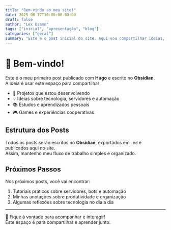 ```yaml
---
title: "Bem-vindo ao meu site!"
date: 2025-08-17T10:00:00-03:00
draft: false
author: "Lex Usamn"
tags: ["inicial", "apresentação", "blog"]
categories: ["geral"]
summary: "Este é o post inicial do site. Aqui vou compartilhar ideias, projetos e aprendizados."
---
```


# 👋 Bem-vindo!

Este é o meu primeiro post publicado com **Hugo** e escrito no **Obsidian**.  
A ideia é usar este espaço para compartilhar:

- 🚀 Projetos que estou desenvolvendo  
- 💡 Ideias sobre tecnologia, servidores e automação  
- 📚 Estudos e aprendizados pessoais  
- 🎮 Games e experiências cooperativas  

## Estrutura dos Posts

Todos os posts serão escritos no **Obsidian**, exportados em `.md` e publicados aqui no site.  
Assim, mantenho meu fluxo de trabalho simples e organizado.

## Próximos Passos

Nos próximos posts, você vai encontrar:

1. Tutoriais práticos sobre servidores, bots e automação  
2. Minhas anotações sobre produtividade e organização  
3. Algumas reflexões sobre tecnologia no dia a dia  

---

🔗 Fique à vontade para acompanhar e interagir!  
Este espaço é para compartilhar e aprender junto.  

